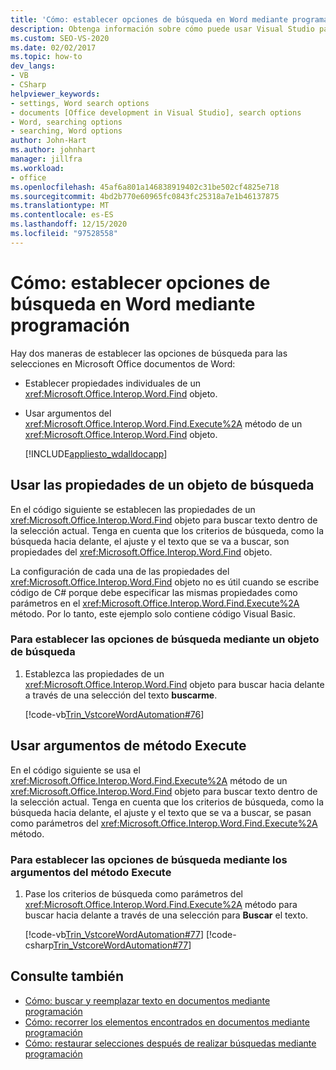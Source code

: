 ```yaml
---
title: 'Cómo: establecer opciones de búsqueda en Word mediante programación'
description: Obtenga información sobre cómo puede usar Visual Studio para establecer mediante programación opciones de búsqueda para selecciones en Microsoft Word.
ms.custom: SEO-VS-2020
ms.date: 02/02/2017
ms.topic: how-to
dev_langs:
- VB
- CSharp
helpviewer_keywords:
- settings, Word search options
- documents [Office development in Visual Studio], search options
- Word, searching options
- searching, Word options
author: John-Hart
ms.author: johnhart
manager: jillfra
ms.workload:
- office
ms.openlocfilehash: 45af6a801a146838919402c31be502cf4825e718
ms.sourcegitcommit: 4bd2b770e60965fc0843fc25318a7e1b46137875
ms.translationtype: MT
ms.contentlocale: es-ES
ms.lasthandoff: 12/15/2020
ms.locfileid: "97528558"
---
```

# <a name="how-to-programmatically-set-search-options-in-word"></a>Cómo: establecer opciones de búsqueda en Word mediante programación
  Hay dos maneras de establecer las opciones de búsqueda para las selecciones en Microsoft Office documentos de Word:

- Establecer propiedades individuales de un <xref:Microsoft.Office.Interop.Word.Find> objeto.

- Usar argumentos del <xref:Microsoft.Office.Interop.Word.Find.Execute%2A> método de un <xref:Microsoft.Office.Interop.Word.Find> objeto.

  [!INCLUDE[appliesto_wdalldocapp](../vsto/includes/appliesto-wdalldocapp-md.md)]

## <a name="use-properties-of-a-find-object"></a>Usar las propiedades de un objeto de búsqueda
 En el código siguiente se establecen las propiedades de un <xref:Microsoft.Office.Interop.Word.Find> objeto para buscar texto dentro de la selección actual. Tenga en cuenta que los criterios de búsqueda, como la búsqueda hacia delante, el ajuste y el texto que se va a buscar, son propiedades del <xref:Microsoft.Office.Interop.Word.Find> objeto.

 La configuración de cada una de las propiedades del <xref:Microsoft.Office.Interop.Word.Find> objeto no es útil cuando se escribe código de C# porque debe especificar las mismas propiedades como parámetros en el <xref:Microsoft.Office.Interop.Word.Find.Execute%2A> método. Por lo tanto, este ejemplo solo contiene código Visual Basic.

### <a name="to-set-search-options-using-a-find-object"></a>Para establecer las opciones de búsqueda mediante un objeto de búsqueda

1. Establezca las propiedades de un <xref:Microsoft.Office.Interop.Word.Find> objeto para buscar hacia delante a través de una selección del texto **buscarme**.

     [!code-vb[Trin_VstcoreWordAutomation#76](../vsto/codesnippet/VisualBasic/Trin_VstcoreWordAutomationVB/ThisDocument.vb#76)]

## <a name="use-execute-method-arguments"></a>Usar argumentos de método Execute
 En el código siguiente se usa el <xref:Microsoft.Office.Interop.Word.Find.Execute%2A> método de un <xref:Microsoft.Office.Interop.Word.Find> objeto para buscar texto dentro de la selección actual. Tenga en cuenta que los criterios de búsqueda, como la búsqueda hacia delante, el ajuste y el texto que se va a buscar, se pasan como parámetros del <xref:Microsoft.Office.Interop.Word.Find.Execute%2A> método.

### <a name="to-set-search-options-using-execute-method-arguments"></a>Para establecer las opciones de búsqueda mediante los argumentos del método Execute

1. Pase los criterios de búsqueda como parámetros del <xref:Microsoft.Office.Interop.Word.Find.Execute%2A> método para buscar hacia delante a través de una selección para **Buscar** el texto.

     [!code-vb[Trin_VstcoreWordAutomation#77](../vsto/codesnippet/VisualBasic/Trin_VstcoreWordAutomationVB/ThisDocument.vb#77)]
     [!code-csharp[Trin_VstcoreWordAutomation#77](../vsto/codesnippet/CSharp/Trin_VstcoreWordAutomationCS/ThisDocument.cs#77)]

## <a name="see-also"></a>Consulte también
- [Cómo: buscar y reemplazar texto en documentos mediante programación](../vsto/how-to-programmatically-search-for-and-replace-text-in-documents.md)
- [Cómo: recorrer los elementos encontrados en documentos mediante programación](../vsto/how-to-programmatically-loop-through-found-items-in-documents.md)
- [Cómo: restaurar selecciones después de realizar búsquedas mediante programación](../vsto/how-to-programmatically-restore-selections-after-searches.md)
